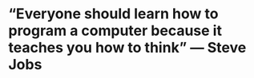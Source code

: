 # “Everyone should learn how to program a computer because it teaches you how to think” — Steve Jobs 

